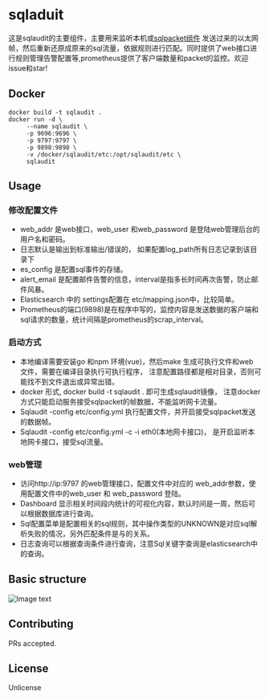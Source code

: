 # sqladuit

这是sqlaudit的主要组件，主要用来监听本机或[sqlpacket组件](http://gitlab.jixindatech.com/sql/sqlpacket) 发送过来的以太网帧，然后重新还原成原来的sql流量，依据规则进行匹配。同时提供了web接口进行规则管理告警配置等,prometheus提供了客户端数量和packet的监控。欢迎issue和star!

## Docker
```
docker build -t sqlaudit .
docker run -d \
     --name sqlaudit \
     -p 9696:9696 \
     -p 9797:9797 \
     -p 9898:9898 \
     -v /docker/sqlaudit/etc:/opt/sqlaudit/etc \
     sqlaudit
```

## Usage
### 修改配置文件
- web_addr 是web接口，web_user 和web_password 是登陆web管理后台的用户名和密码。
- 日志默认是输出到标准输出/错误的， 如果配置log_path所有日志记录到该目录下
- es_config 是配置sql事件的存储。
- alert_email 是配置邮件告警的信息，interval是指多长时间再次告警，防止邮件风暴。
- Elasticsearch 中的 settings配置在 etc/mapping.json中，比较简单。
- Prometheus的端口(9898)是在程序中写的，监控内容是发送数据的客户端和sql请求的数量，统计间隔是prometheus的scrap_interval。

### 启动方式
- 本地编译需要安装go 和npm 环境(vue)，然后make 生成可执行文件和web 文件，需要在编译目录执行可执行程序， 注意配置路径都是相对目录，否则可能找不到文件退出或异常出错。
- docker 形式, docker build -t sqlaudit . 即可生成sqlaudit镜像， 注意docker方式只能启动服务接受sqlpacket的帧数据，不能监听网卡流量。
- Sqlaudit -config etc/config.yml 执行配置文件，并开启接受sqlpacket发送的数据帧。
- Sqlaudit -config etc/config.yml  -c -i eth0(本地网卡接口)， 是开启监听本地网卡接口，接受sql流量。

### web管理
- 访问http://ip:9797 的web管理接口，配置文件中对应的 web_addr参数，使用配置文件中的web_user 和 web_password 登陆。
- Dashboard 显示相关时间段内统计的可视化内容，默认时间是一周，然后可以根据数据库进行查询。
- Sql配置菜单是配置相关的sql规则，其中操作类型的UNKNOWN是对应sql解析失败的情况，另外匹配条件是与的关系。
- 日志查询可以根据查询条件进行查询，注意Sql关键字查询是elasticsearch中的查询。
## Basic structure
![Image text](https://raw.githubusercontent.com/jixindatech/sqlaudit/master/doc/images/sqlaudit.jpg)
## Contributing
PRs accepted.

## License

Unlicense
